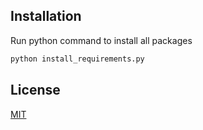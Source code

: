 ## Installation

Run python command to install all packages

```bash
python install_requirements.py
```

## License

[MIT](https://choosealicense.com/licenses/mit/)
